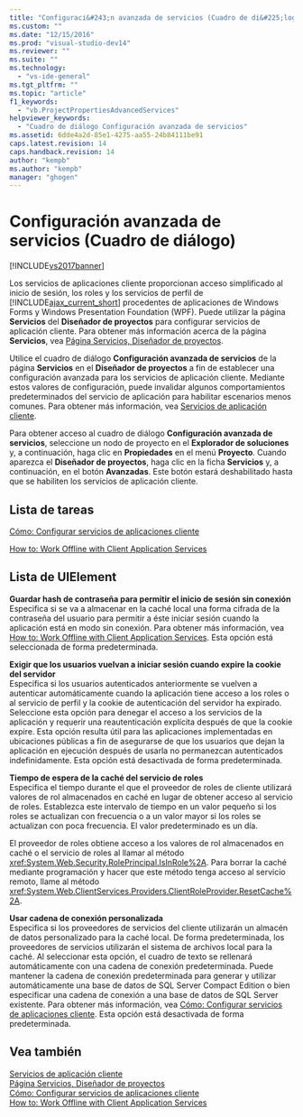 ```yaml
---
title: "Configuraci&#243;n avanzada de servicios (Cuadro de di&#225;logo) | Microsoft Docs"
ms.custom: ""
ms.date: "12/15/2016"
ms.prod: "visual-studio-dev14"
ms.reviewer: ""
ms.suite: ""
ms.technology: 
  - "vs-ide-general"
ms.tgt_pltfrm: ""
ms.topic: "article"
f1_keywords: 
  - "vb.ProjectPropertiesAdvancedServices"
helpviewer_keywords: 
  - "Cuadro de diálogo Configuración avanzada de servicios"
ms.assetid: 6dde4a2d-85e1-4275-aa55-24b84111be91
caps.latest.revision: 14
caps.handback.revision: 14
author: "kempb"
ms.author: "kempb"
manager: "ghogen"
---
```

# Configuraci&#243;n avanzada de servicios (Cuadro de di&#225;logo)
[!INCLUDE[vs2017banner](../../code-quality/includes/vs2017banner.md)]

Los servicios de aplicaciones cliente proporcionan acceso simplificado al inicio de sesión, los roles y los servicios de perfil de [!INCLUDE[ajax_current_short](../../ide/reference/includes/ajax_current_short_md.md)] procedentes de aplicaciones de Windows Forms y Windows Presentation Foundation \(WPF\).  Puede utilizar la página **Servicios** del **Diseñador de proyectos** para configurar servicios de aplicación cliente.  Para obtener más información acerca de la página **Servicios**, vea [Página Servicios, Diseñador de proyectos](../../ide/reference/services-page-project-designer.md).  
  
 Utilice el cuadro de diálogo **Configuración avanzada de servicios** de la página **Servicios** en el **Diseñador de proyectos** a fin de establecer una configuración avanzada para los servicios de aplicación cliente.  Mediante estos valores de configuración, puede invalidar algunos comportamientos predeterminados del servicio de aplicación para habilitar escenarios menos comunes.  Para obtener más información, vea [Servicios de aplicación cliente](../Topic/Client%20Application%20Services.md).  
  
 Para obtener acceso al cuadro de diálogo **Configuración avanzada de servicios**, seleccione un nodo de proyecto en el **Explorador de soluciones** y, a continuación, haga clic en **Propiedades** en el menú **Proyecto**.  Cuando aparezca el **Diseñador de proyectos**, haga clic en la ficha **Servicios** y, a continuación, en el botón **Avanzadas**.  Este botón estará deshabilitado hasta que se habiliten los servicios de aplicación cliente.  
  
## Lista de tareas  
 [Cómo: Configurar servicios de aplicaciones cliente](../Topic/How%20to:%20Configure%20Client%20Application%20Services.md)  
  
 [How to: Work Offline with Client Application Services](http://msdn.microsoft.com/es-es/f792cb16-8520-4a0f-9dc9-07bfbc454e38)  
  
## Lista de UIElement  
 **Guardar hash de contraseña para permitir el inicio de sesión sin conexión**  
 Especifica si se va a almacenar en la caché local una forma cifrada de la contraseña del usuario para permitir a éste iniciar sesión cuando la aplicación está en modo sin conexión.  Para obtener más información, vea [How to: Work Offline with Client Application Services](http://msdn.microsoft.com/es-es/f792cb16-8520-4a0f-9dc9-07bfbc454e38).  Esta opción está seleccionada de forma predeterminada.  
  
 **Exigir que los usuarios vuelvan a iniciar sesión cuando expire la cookie del servidor**  
 Especifica si los usuarios autenticados anteriormente se vuelven a autenticar automáticamente cuando la aplicación tiene acceso a los roles o al servicio de perfil y la cookie de autenticación del servidor ha expirado.  Seleccione esta opción para denegar el acceso a los servicios de la aplicación y requerir una reautenticación explícita después de que la cookie expire.  Esta opción resulta útil para las aplicaciones implementadas en ubicaciones públicas a fin de asegurarse de que los usuarios que dejan la aplicación en ejecución después de usarla no permanezcan autenticados indefinidamente.  Esta opción está desactivada de forma predeterminada.  
  
 **Tiempo de espera de la caché del servicio de roles**  
 Especifica el tiempo durante el que el proveedor de roles de cliente utilizará valores de rol almacenados en caché en lugar de obtener acceso al servicio de roles.  Establezca este intervalo de tiempo en un valor pequeño si los roles se actualizan con frecuencia o a un valor mayor si los roles se actualizan con poca frecuencia.  El valor predeterminado es un día.  
  
 El proveedor de roles obtiene acceso a los valores de rol almacenados en caché o el servicio de roles al llamar al método <xref:System.Web.Security.RolePrincipal.IsInRole%2A>.  Para borrar la caché mediante programación y hacer que este método tenga acceso al servicio remoto, llame al método <xref:System.Web.ClientServices.Providers.ClientRoleProvider.ResetCache%2A>.  
  
 **Usar cadena de conexión personalizada**  
 Especifica si los proveedores de servicios del cliente utilizarán un almacén de datos personalizado para la caché local.  De forma predeterminada, los proveedores de servicios utilizarán el sistema de archivos local para la caché.  Al seleccionar esta opción, el cuadro de texto se rellenará automáticamente con una cadena de conexión predeterminada.  Puede mantener la cadena de conexión predeterminada para generar y utilizar automáticamente una base de datos de SQL Server Compact Edition o bien especificar una cadena de conexión a una base de datos de SQL Server existente.  Para obtener más información, vea [Cómo: Configurar servicios de aplicaciones cliente](../Topic/How%20to:%20Configure%20Client%20Application%20Services.md).  Esta opción está desactivada de forma predeterminada.  
  
## Vea también  
 [Servicios de aplicación cliente](../Topic/Client%20Application%20Services.md)   
 [Página Servicios, Diseñador de proyectos](../../ide/reference/services-page-project-designer.md)   
 [Cómo: Configurar servicios de aplicaciones cliente](../Topic/How%20to:%20Configure%20Client%20Application%20Services.md)   
 [How to: Work Offline with Client Application Services](http://msdn.microsoft.com/es-es/f792cb16-8520-4a0f-9dc9-07bfbc454e38)